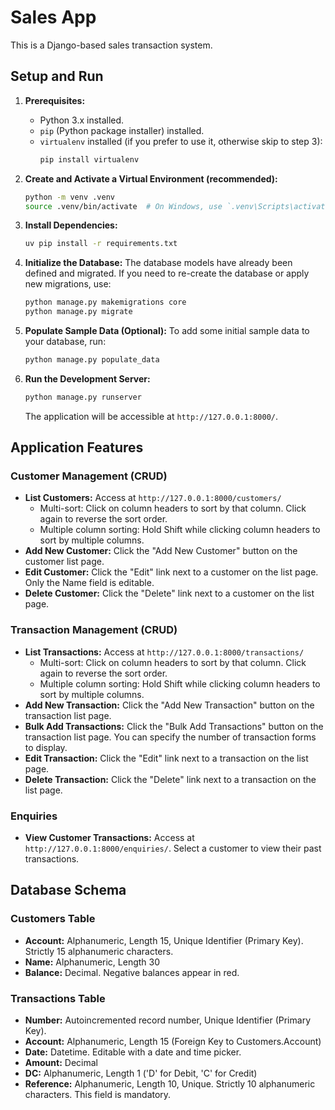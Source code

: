 # Sales App

This is a Django-based sales transaction system.

## Setup and Run

1.  **Prerequisites:**
    *   Python 3.x installed.
    *   `pip` (Python package installer) installed.
    *   `virtualenv` installed (if you prefer to use it, otherwise skip to step 3):
        ```bash
        pip install virtualenv
        ```

2.  **Create and Activate a Virtual Environment (recommended):**
    ```bash
    python -m venv .venv
    source .venv/bin/activate  # On Windows, use `.venv\Scripts\activate`
    ```

3.  **Install Dependencies:**
    ```bash
    uv pip install -r requirements.txt
    ```

4.  **Initialize the Database:**
    The database models have already been defined and migrated. If you need to re-create the database or apply new migrations, use:
    ```bash
    python manage.py makemigrations core
    python manage.py migrate
    ```

5.  **Populate Sample Data (Optional):**
    To add some initial sample data to your database, run:
    ```bash
    python manage.py populate_data
    ```

6.  **Run the Development Server:**
    ```bash
    python manage.py runserver
    ```

    The application will be accessible at `http://127.0.0.1:8000/`.

## Application Features

### Customer Management (CRUD)
*   **List Customers:** Access at `http://127.0.0.1:8000/customers/`
    * Multi-sort: Click on column headers to sort by that column. Click again to reverse the sort order.
    * Multiple column sorting: Hold Shift while clicking column headers to sort by multiple columns.
*   **Add New Customer:** Click the "Add New Customer" button on the customer list page.
*   **Edit Customer:** Click the "Edit" link next to a customer on the list page. Only the Name field is editable.
*   **Delete Customer:** Click the "Delete" link next to a customer on the list page.

### Transaction Management (CRUD)
*   **List Transactions:** Access at `http://127.0.0.1:8000/transactions/`
    * Multi-sort: Click on column headers to sort by that column. Click again to reverse the sort order.
    * Multiple column sorting: Hold Shift while clicking column headers to sort by multiple columns.
*   **Add New Transaction:** Click the "Add New Transaction" button on the transaction list page.
*   **Bulk Add Transactions:** Click the "Bulk Add Transactions" button on the transaction list page. You can specify the number of transaction forms to display.
*   **Edit Transaction:** Click the "Edit" link next to a transaction on the list page.
*   **Delete Transaction:** Click the "Delete" link next to a transaction on the list page.

### Enquiries
*   **View Customer Transactions:** Access at `http://127.0.0.1:8000/enquiries/`. Select a customer to view their past transactions.

## Database Schema

### Customers Table
*   **Account:** Alphanumeric, Length 15, Unique Identifier (Primary Key). Strictly 15 alphanumeric characters.
*   **Name:** Alphanumeric, Length 30
*   **Balance:** Decimal. Negative balances appear in red.

### Transactions Table
*   **Number:** Autoincremented record number, Unique Identifier (Primary Key).
*   **Account:** Alphanumeric, Length 15 (Foreign Key to Customers.Account)
*   **Date:** Datetime. Editable with a date and time picker.
*   **Amount:** Decimal
*   **DC:** Alphanumeric, Length 1 ('D' for Debit, 'C' for Credit)
*   **Reference:** Alphanumeric, Length 10, Unique. Strictly 10 alphanumeric characters. This field is mandatory.
